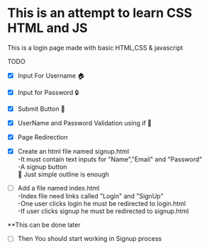 # This is an attempt to learn CSS HTML and JS
This is a login page made with basic HTML,CSS & javascript

TODO   
- [x] Input For Username 🏠  
- [x] Input for Password 🔒  
- [x] Submit Button 🔘  
- [x] UserName and Password Validation using if 🐶  
- [x] Page Redirection  

- [x] Create an html file named signup.html  
    -It must contain text inputs for "Name","Email" and "Password"    
    -A signup button   
    📓 Just simple outline is enough 

- [ ] Add a file named index.html  
    -Index file need links called "Login" and "SignUp"     
    -One user clicks login he must be redirected to login.html     
    -If user clicks signup he must be redirected to signup.html      

**This can be done later     
- [ ] Then You should start working in Signup process    



